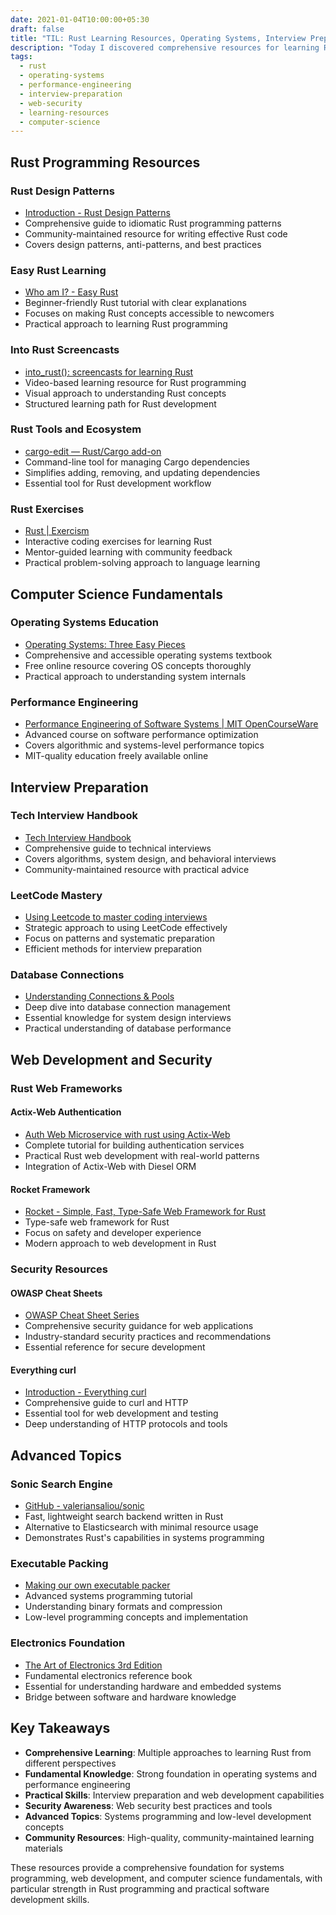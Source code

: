 ```yaml
---
date: 2021-01-04T10:00:00+05:30
draft: false
title: "TIL: Rust Learning Resources, Operating Systems, Interview Preparation, and Web Security"
description: "Today I discovered comprehensive resources for learning Rust, found excellent operating systems and performance engineering materials, and explored interview preparation guides and web security resources."
tags:
  - rust
  - operating-systems
  - performance-engineering
  - interview-preparation
  - web-security
  - learning-resources
  - computer-science
---
```


## Rust Programming Resources

### Rust Design Patterns
- [Introduction - Rust Design Patterns](https://rust-unofficial.github.io/patterns/)
- Comprehensive guide to idiomatic Rust programming patterns
- Community-maintained resource for writing effective Rust code
- Covers design patterns, anti-patterns, and best practices

### Easy Rust Learning
- [Who am I? - Easy Rust](https://dhghomon.github.io/easy_rust/Chapter_2.html)
- Beginner-friendly Rust tutorial with clear explanations
- Focuses on making Rust concepts accessible to newcomers
- Practical approach to learning Rust programming

### Into Rust Screencasts
- [into_rust(): screencasts for learning Rust](http://intorust.com/)
- Video-based learning resource for Rust programming
- Visual approach to understanding Rust concepts
- Structured learning path for Rust development

### Rust Tools and Ecosystem
- [cargo-edit — Rust/Cargo add-on](https://lib.rs/crates/cargo-edit)
- Command-line tool for managing Cargo dependencies
- Simplifies adding, removing, and updating dependencies
- Essential tool for Rust development workflow

### Rust Exercises
- [Rust | Exercism](https://exercism.io/my/tracks/rust)
- Interactive coding exercises for learning Rust
- Mentor-guided learning with community feedback
- Practical problem-solving approach to language learning

## Computer Science Fundamentals

### Operating Systems Education
- [Operating Systems: Three Easy Pieces](http://pages.cs.wisc.edu/~remzi/OSTEP/)
- Comprehensive and accessible operating systems textbook
- Free online resource covering OS concepts thoroughly
- Practical approach to understanding system internals

### Performance Engineering
- [Performance Engineering of Software Systems | MIT OpenCourseWare](https://ocw.mit.edu/courses/electrical-engineering-and-computer-science/6-172-performance-engineering-of-software-systems-fall-2018/)
- Advanced course on software performance optimization
- Covers algorithmic and systems-level performance topics
- MIT-quality education freely available online

## Interview Preparation

### Tech Interview Handbook
- [Tech Interview Handbook](https://yangshun.github.io/tech-interview-handbook/)
- Comprehensive guide to technical interviews
- Covers algorithms, system design, and behavioral interviews
- Community-maintained resource with practical advice

### LeetCode Mastery
- [Using Leetcode to master coding interviews](https://yolken.net/blog/master-coding-interviews)
- Strategic approach to using LeetCode effectively
- Focus on patterns and systematic preparation
- Efficient methods for interview preparation

### Database Connections
- [Understanding Connections & Pools](https://sudhir.io/understanding-connections-pools/)
- Deep dive into database connection management
- Essential knowledge for system design interviews
- Practical understanding of database performance

## Web Development and Security

### Rust Web Frameworks

#### Actix-Web Authentication
- [Auth Web Microservice with rust using Actix-Web](https://gill.net.in/posts/auth-microservice-rust-actix-web-diesel-complete-tutorial-part-1/)
- Complete tutorial for building authentication services
- Practical Rust web development with real-world patterns
- Integration of Actix-Web with Diesel ORM

#### Rocket Framework
- [Rocket - Simple, Fast, Type-Safe Web Framework for Rust](https://rocket.rs/master/)
- Type-safe web framework for Rust
- Focus on safety and developer experience
- Modern approach to web development in Rust

### Security Resources

#### OWASP Cheat Sheets
- [OWASP Cheat Sheet Series](https://owasp.org/www-project-cheat-sheets/)
- Comprehensive security guidance for web applications
- Industry-standard security practices and recommendations
- Essential reference for secure development

#### Everything curl
- [Introduction - Everything curl](https://ec.haxx.se/)
- Comprehensive guide to curl and HTTP
- Essential tool for web development and testing
- Deep understanding of HTTP protocols and tools

## Advanced Topics

### Sonic Search Engine
- [GitHub - valeriansaliou/sonic](https://github.com/valeriansaliou/sonic)
- Fast, lightweight search backend written in Rust
- Alternative to Elasticsearch with minimal resource usage
- Demonstrates Rust's capabilities in systems programming

### Executable Packing
- [Making our own executable packer](https://fasterthanli.me/series/making-our-own-executable-packer)
- Advanced systems programming tutorial
- Understanding binary formats and compression
- Low-level programming concepts and implementation

### Electronics Foundation
- [The Art of Electronics 3rd Edition](https://artofelectronics.net/)
- Fundamental electronics reference book
- Essential for understanding hardware and embedded systems
- Bridge between software and hardware knowledge

## Key Takeaways

- **Comprehensive Learning**: Multiple approaches to learning Rust from different perspectives
- **Fundamental Knowledge**: Strong foundation in operating systems and performance engineering
- **Practical Skills**: Interview preparation and web development capabilities
- **Security Awareness**: Web security best practices and tools
- **Advanced Topics**: Systems programming and low-level development concepts
- **Community Resources**: High-quality, community-maintained learning materials

These resources provide a comprehensive foundation for systems programming, web development, and computer science fundamentals, with particular strength in Rust programming and practical software development skills.